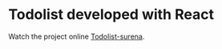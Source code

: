 # Todolist developed with React

Watch the project online [Todolist-surena](https://todolist-surena.netlify.app/).